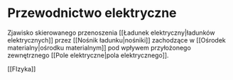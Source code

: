 # Przewodnictwo elektryczne
Zjawisko skierowanego przenoszenia [[Ładunek elektryczny|ładunków elektrycznych]] przez [[Nośnik ładunku|nośniki]] zachodzące w [[Ośrodek materialny|ośrodku materialnym]] pod wpływem przyłożonego zewnętrznego [[Pole elektryczne|pola elektrycznego]].

[[FIzyka]]